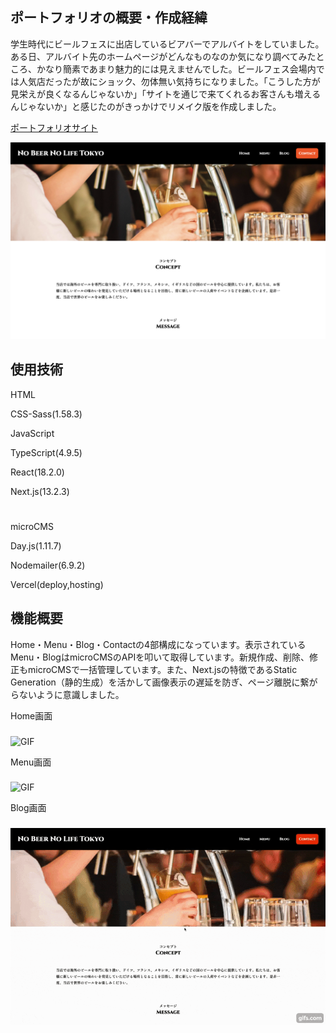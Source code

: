 ## ポートフォリオの概要・作成経緯

学生時代にビールフェスに出店しているビアバーでアルバイトをしていました。ある日、アルバイト先のホームページがどんなものなのか気になり調べてみたところ、かなり簡素であまり魅力的には見えませんでした。ビールフェス会場内では人気店だったが故にショック、勿体無い気持ちになりました。「こうした方が見栄えが良くなるんじゃないか」「サイトを通じで来てくれるお客さんも増えるんじゃないか」と感じたのがきっかけでリメイク版を作成しました。

[ポートフォリオサイト](https://nobeernolifetokyo.com/)

![PF](/public/image/readme/home.png)

## 使用技術

HTML

CSS-Sass(1.58.3)

JavaScript

TypeScript(4.9.5)

React(18.2.0)

Next.js(13.2.3)
#
microCMS

Day.js(1.11.7)

Nodemailer(6.9.2)

Vercel(deploy,hosting)

## 機能概要

Home・Menu・Blog・Contactの4部構成になっています。表示されているMenu・BlogはmicroCMSのAPIを叩いて取得しています。新規作成、削除、修正もmicroCMSで一括管理しています。また、Next.jsの特徴であるStatic Generation（静的生成）を活かして画像表示の遅延を防ぎ、ページ離脱に繋がらないように意識しました。

Home画面
###
![GIF](/public/image/readme/home.gif)

Menu画面
###
![GIF](/public/image/readme/menu.gif)

Blog画面
###
![GIF](/public/image/readme/blog.gif)
